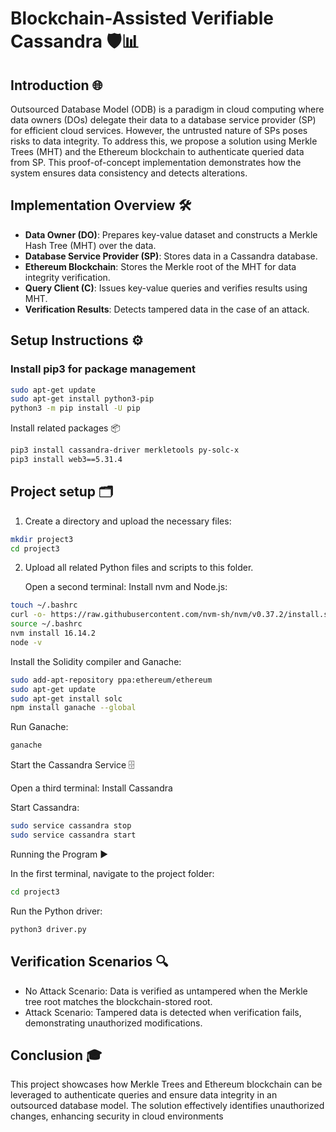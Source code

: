 # Blockchain-Assisted Verifiable Cassandra  🛡️📊

## Introduction  🌐

Outsourced Database Model (ODB) is a paradigm in cloud computing where data owners (DOs) delegate their data to a database service provider (SP) for efficient cloud services. However, the untrusted nature of SPs poses risks to data integrity. To address this, we propose a solution using Merkle Trees (MHT) and the Ethereum blockchain to authenticate queried data from SP. This proof-of-concept implementation demonstrates how the system ensures data consistency and detects alterations.

## Implementation Overview 🛠️

- **Data Owner (DO)**: Prepares key-value dataset and constructs a Merkle Hash Tree (MHT) over the data.
- **Database Service Provider (SP)**: Stores data in a Cassandra database.
- **Ethereum Blockchain**: Stores the Merkle root of the MHT for data integrity verification.
- **Query Client (C)**: Issues key-value queries and verifies results using MHT.
- **Verification Results**: Detects tampered data in the case of an attack.

## Setup Instructions ⚙️

### Install pip3 for package management

```bash
sudo apt-get update
sudo apt-get install python3-pip
python3 -m pip install -U pip
```

Install related packages 📦

```bash
pip3 install cassandra-driver merkletools py-solc-x
pip3 install web3==5.31.4
```

## Project setup 🗂️

1. Create a directory and upload the necessary files:

```bash
mkdir project3
cd project3
```

2. Upload all related Python files and scripts to this folder.

   Open a second terminal: Install nvm and Node.js:

```bash
touch ~/.bashrc
curl -o- https://raw.githubusercontent.com/nvm-sh/nvm/v0.37.2/install.sh | bash
source ~/.bashrc
nvm install 16.14.2
node -v
```

Install the Solidity compiler and Ganache:

```bash
sudo add-apt-repository ppa:ethereum/ethereum
sudo apt-get update
sudo apt-get install solc
npm install ganache --global
```

Run Ganache:

```bash
ganache
```


Start the Cassandra Service 🗄️

Open a third terminal: Install Cassandra

Start Cassandra:

```bash
sudo service cassandra stop
sudo service cassandra start
```

Running the Program ▶️

In the first terminal, navigate to the project folder:

```bash
cd project3
```

Run the Python driver:

```bash
python3 driver.py
```


## Verification Scenarios 🔍

- No Attack Scenario: Data is verified as untampered when the Merkle tree root matches the blockchain-stored root.
- Attack Scenario: Tampered data is detected when verification fails, demonstrating unauthorized modifications.

  
## Conclusion 🎓

This project showcases how Merkle Trees and Ethereum blockchain can be leveraged to authenticate queries and ensure data integrity in an outsourced database model. The solution effectively identifies unauthorized changes, enhancing security in cloud environments

